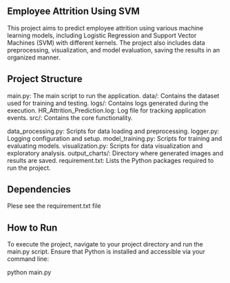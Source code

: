 ## Employee Attrition Using SVM


This project aims to predict employee attrition using various machine learning models, including Logistic Regression and Support Vector Machines (SVM) with different kernels. The project also includes data preprocessing, visualization, and model evaluation, saving the results in an organized manner.

## Project Structure

main.py: The main script to run the application.
data/: Contains the dataset used for training and testing.
logs/: Contains logs generated during the execution.
HR_Attrition_Prediction.log: Log file for tracking application events.
src/: Contains the core functionality.

  data_processing.py: Scripts for data loading and preprocessing.
  logger.py: Logging configuration and setup.
  model_training.py: Scripts for training and evaluating models.
  visualization.py: Scripts for data visualization and exploratory analysis.
  output_charts/: Directory where generated images and results are saved.
requirement.txt: Lists the Python packages required to run the project.

## Dependencies
Plese see the requirement.txt file

## How to Run
To execute the project, navigate to your project directory and run the main.py script. Ensure that Python is installed and accessible via your command line:

python main.py